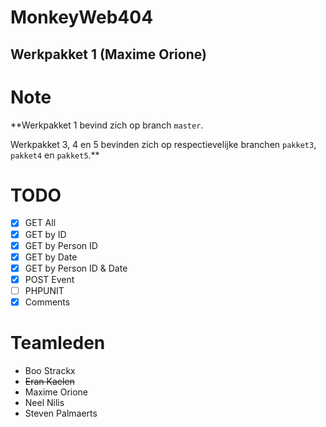 # MonkeyWeb404
## Werkpakket 1 (Maxime Orione)

# Note
**Werkpakket 1 bevind zich op branch `master`.

Werkpakket 3, 4 en 5 bevinden zich op respectievelijke branchen `pakket3`, `pakket4` en `pakket5`.**

# TODO
- [x] GET All
- [x] GET by ID
- [x] GET by Person ID
- [x] GET by Date
- [x] GET by Person ID & Date
- [x] POST Event
- [ ] PHPUNIT
- [x] Comments

# Teamleden
* Boo Strackx
* ~~Eran Kaelen~~
* Maxime Orione
* Neel Nilis
* Steven Palmaerts
